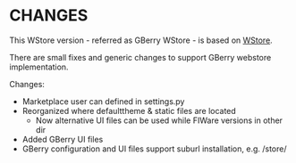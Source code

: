 CHANGES
=======

This WStore version - referred as GBerry WStore - is based on 
[WStore](https://github.com/conwetlab/wstore).

There are small fixes and generic changes to support GBerry webstore 
implementation.

Changes:
 * Marketplace user can defined in settings.py
 * Reorganized where defaulttheme & static files are located
   * Now alternative UI files can be used while FIWare versions in other dir
 * Added GBerry UI files
 * GBerry configuration and UI files support suburl installation, e.g. /store/
 